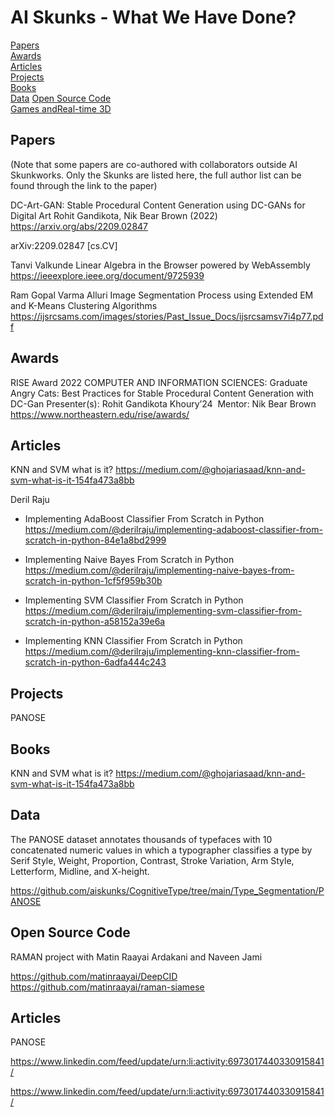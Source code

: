 # AI Skunks - What We Have Done?

[Papers](#Papers)   
[Awards](#Awards)   
[Articles](#Articles)   
[Projects](#Projects)  
[Books](#Books)   
[Data](#Data) 
[Open Source Code](#Code)   
[Games andReal-time 3D](#Games) 

## Papers  
(Note that some papers are co-authored with collaborators outside AI Skunkworks. Only the Skunks are listed here, the full author list can be found through the link to the paper)

DC-Art-GAN: Stable Procedural Content Generation using DC-GANs for Digital Art
Rohit Gandikota, Nik Bear Brown (2022)
https://arxiv.org/abs/2209.02847

arXiv:2209.02847 [cs.CV]

 
Tanvi Valkunde Linear Algebra in the Browser powered by WebAssembly
https://ieeexplore.ieee.org/document/9725939

Ram Gopal Varma Alluri Image Segmentation Process using Extended EM and K-Means Clustering Algorithms https://ijsrcsams.com/images/stories/Past_Issue_Docs/ijsrcsamsv7i4p77.pdf



## Awards   

RISE Award 2022
COMPUTER AND INFORMATION SCIENCES: Graduate 
Angry Cats: Best Practices for Stable Procedural Content Generation with DC-Gan
Presenter(s):​ Rohit Gandikota Khoury’24 ​
Mentor:​ Nik Bear Brown  
  https://www.northeastern.edu/rise/awards/
  
 ## Articles     

KNN and SVM what is it? https://medium.com/@ghojariasaad/knn-and-svm-what-is-it-154fa473a8bb

Deril Raju  

* Implementing AdaBoost Classifier From Scratch in Python https://medium.com/@derilraju/implementing-adaboost-classifier-from-scratch-in-python-84e1a8bd2999     

* Implementing Naive Bayes From Scratch in Python https://medium.com/@derilraju/implementing-naive-bayes-from-scratch-in-python-1cf5f959b30b   

* Implementing SVM Classifier From Scratch in Python  https://medium.com/@derilraju/implementing-svm-classifier-from-scratch-in-python-a58152a39e6a   

* Implementing KNN Classifier From Scratch in Python https://medium.com/@derilraju/implementing-knn-classifier-from-scratch-in-python-6adfa444c243



 ## Projects    
PANOSE

 ## Books     

KNN and SVM what is it? https://medium.com/@ghojariasaad/knn-and-svm-what-is-it-154fa473a8bb

 ## Data  
 
The PANOSE dataset annotates thousands of typefaces with 10 concatenated numeric values in which a typographer classifies a type by Serif Style, Weight, Proportion, Contrast, Stroke Variation, Arm Style, Letterform, Midline, and X-height.

https://github.com/aiskunks/CognitiveType/tree/main/Type_Segmentation/PANOSE


 ## Open Source Code       

RAMAN project with Matin Raayai Ardakani and Naveen Jami

https://github.com/matinraayai/DeepCID
https://github.com/matinraayai/raman-siamese


 ## Articles  
PANOSE

  
  
  
  https://www.linkedin.com/feed/update/urn:li:activity:6973017440330915841/
  
  
  https://www.linkedin.com/feed/update/urn:li:activity:6973017440330915841/
  
  
